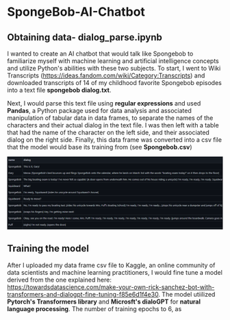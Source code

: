 # SpongeBob-AI-Chatbot
## Obtaining data- dialog_parse.ipynb
I wanted to create an AI chatbot that would talk like Spongebob to familiarize myself with machine learning and artificial intelligence concepts and utilize Python's abilities with these two subjects. To start, I went to Wiki Transcripts (https://ideas.fandom.com/wiki/Category:Transcripts) and downloaded transcripts of 14 of my childhood favorite Spongebob episodes into a text file **spongebob dialog.txt**. 

Next, I would parse this text file using **regular expressions** and used **Pandas**, a Python package used for data analysis and associated manipulation of tabular data in data frames, to separate the names of the characters and their actual dialog in the text file. I was then left with a table that had the name of the character on the left side, and their associated dialog on the right side. Finally, this data frame was converted into a csv file that the model would base its training from (see **Spongebob.csv**)

![](transcript_dataframe.png)

## Training the model
After I uploaded my data frame csv file to Kaggle, an online community of data scientists and machine learning practitioners, I would fine tune a model derived from the one explained here: https://towardsdatascience.com/make-your-own-rick-sanchez-bot-with-transformers-and-dialogpt-fine-tuning-f85e6d1f4e30. The model utiilized **Pytorch's Transformers library** and **Microsft's dialoGPT** for **natural language processing**. The number of training epochs to 6, as 

